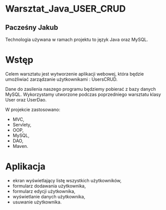 # Warsztat_Java_USER_CRUD
## Pacześny Jakub


Technologia używana w ramach projektu to język Java oraz MySQL.
# Wstęp
Celem warsztatu jest wytworzenie aplikacji webowej, która będzie umożliwiać zarządzanie użytkownikami : UsersCRUD.

Dane do zasilenia naszego programu będziemy pobierać z bazy danych MySQL. 
Wykorzystamy utworzone podczas poprzedniego warsztatu klasy User oraz UserDao.

W projekcie zastosowano:
- MVC,
- Servlety,
- OOP,
- MySQL,
- DAO,
- Maven.

# Aplikacja
- ekran wyświetlający listę wszystkich użytkowników,
- formularz dodawania użytkownika,
- formularz edycji użytkownika,
- wyświetlanie danych użytkownika,
- usuwanie użytkownika.

